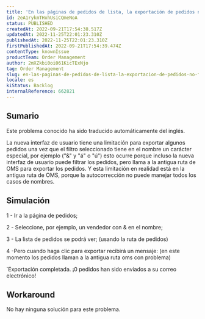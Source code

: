 ```yaml
---
title: 'En las páginas de pedidos de lista, la exportación de pedidos no funciona cuando el filtro seleccionado tiene caracteres especiales'
id: 2eA1rykmTHxhUsiCQmeNoA
status: PUBLISHED
createdAt: 2022-09-21T17:54:38.517Z
updatedAt: 2022-11-25T22:01:23.310Z
publishedAt: 2022-11-25T22:01:23.310Z
firstPublishedAt: 2022-09-21T17:54:39.474Z
contentType: knownIssue
productTeam: Order Management
author: 2mXZkbi0oi061KicTExNjo
tag: Order Management
slug: en-las-paginas-de-pedidos-de-lista-la-exportacion-de-pedidos-no-funciona-cuando-el-filtro-seleccionado-tiene-caracteres-especiales
locale: es
kiStatus: Backlog
internalReference: 662821
---
```


## Sumario

<div class="alert alert-info">
  <p>Este problema conocido ha sido traducido automáticamente del inglés.</p>
</div>


La nueva interfaz de usuario tiene una limitación para exportar algunos pedidos una vez que el filtro seleccionado tiene en el nombre un carácter especial, por ejemplo ("&" y "á" o "ú") esto ocurre porque incluso la nueva interfaz de usuario puede filtrar los pedidos, pero llama a la antigua ruta de OMS para exportar los pedidos.
Y esta limitación en realidad está en la antigua ruta de OMS, porque la autocorrección no puede manejar todos los casos de nombres.



## Simulación



1 - Ir a la página de pedidos;

2 - Seleccione, por ejemplo, un vendedor con & en el nombre;

3 - La lista de pedidos se podrá ver; (usando la ruta de pedidos)

4 -Pero cuando haga clic para exportar recibirá un mensaje: (en este momento los pedidos llaman a la antigua ruta oms con problema)

`Exportación completada. ¡0 pedidos han sido enviados a su correo electrónico!



## Workaround


No hay ninguna solución para este problema.


